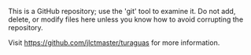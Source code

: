 This is a GitHub repository; use the 'git' tool to examine
it.  Do not add, delete, or modify files here unless you know how
to avoid corrupting the repository.

Visit https://github.com/jlctmaster/turaguas for more information.